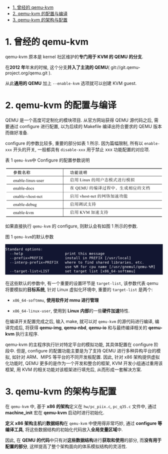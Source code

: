 
<!-- @import "[TOC]" {cmd="toc" depthFrom=1 depthTo=6 orderedList=false} -->

<!-- code_chunk_output -->

- [1. 曾经的 qemu-kvm](#1-曾经的-qemu-kvm)
- [2. qemu-kvm 的配置与编译](#2-qemu-kvm-的配置与编译)
- [3. qemu-kvm 的架构与配置](#3-qemu-kvm-的架构与配置)

<!-- /code_chunk_output -->

# 1. 曾经的 qemu-kvm

qemu-kvm 原本是 kernel 社区维护的**专门用于 KVM 的 QEMU 的分支**.

在**2012 年**年末的时候, 这个分支**并入了主流的 QEMU**( git://git.qemu-project.org/qemu.git ).

从此**通用的 QEMU** 加上 `--enable-kvm` 选项就可以创建 KVM guest.

# 2. qemu-kvm 的配置与编译

QEMU 是一个高度可定制化的模块项目. 从官方网站获得 QEMU 源代码之后, 需要通过 configure 进行配置, 以为后续的 Makefile 编译出符合要求的 QEMU 版本而做好准备.

configure 的参数比较多, 重要的部分如表 1 所示. 因为篇幅限制, 所有以 `enable-xxx` 开头的开关, 一般都具有 `disable-xxx` 用于禁止 xxx 功能配置的对应项.

表 1 `qemu-kvm`中 Configure 的配置参数说明

![2019-07-05-23-44-21.png](./images/2019-07-05-23-44-21.png)

如果直接执行 `qemu-kvm` 的 configure, 则默认会有如图 1 所示的参数.

图 1 `qemu-kvm`的默认参数

![2019-07-05-23-44-41.png](./images/2019-07-05-23-44-41.png)

在这些默认的参数中, 有一个重要的设置环节是 `target-list`, 该参数代表 qemu 将要模拟的**目标系统**, 针对 Linux 虚拟化环境中, 重要的 `target-list` 是两个:

* `x86_64-softmmu`, **使用软件对 mmu 进行管理**

* `x86_64-linux-user`, 使用到 **Linux 内部**的一些**硬件加速**特性.

在编译开关配置完成之后, 输入 make, 就可以对 `qemu-kvm` 的源代码进行编译, 编译完成后, 将获得 **qemu-img**, **qemu-nbd**, **qemu-io** 和与最终编译相关的 **qemu-kvm** 执行主程序.

qemu-kvm 的主程序执行针对特定平台的模拟功能, 其具体配置在 configure 阶段中. 但是, configure 的配置功能主要是为了支持 QEMU 进行多种异构平台的模拟, 如针对 ARM、MIPS 等平台的不同开发板配置. 因此, 针对 x86 架构提供虚拟化功能时, QEMU 更多的是作为一个开发和整合的框架, KVM 开发小组通过重用该框架, 用 KVM 的相关功能对该框架进行填充后, 从而形成一套解决方案.

# 3. qemu-kvm 的架构与配置

在 `qemu-kvm` 中, 基于 **x86 的架构**定义在 `hw/pc_piix.c`, `pc_q35.c` 文件中, 通过 **machine_init** 宏在 **qemu-kvm** 启动时进行初始化.

**定义 x86 架构主机**的**数据结构**在 `qemu-kvm` 中使用得非常巧妙, 通过 **configure 等编译工具**, 将这些数据结构的初始化代码放入**全局变量区域**中.

因此, 在 **QEMU 的代码**中只有对**这些数据结构**进行**获取和使用**的部分, 而**没有用于配置的部分**, 这样提高了整个架构面向的体系模拟结构的灵活性.

